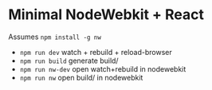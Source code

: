 # Minimal NodeWebkit + React

Assumes `npm install -g nw`

- `npm run dev` watch + rebuild + reload-browser
- `npm run build` generate build/
- `npm run nw-dev` open watch+rebuild in nodewebkit
- `npm run nw` open build/ in nodewebkit
